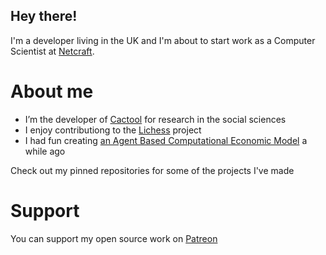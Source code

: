 ## Hey there!

I'm a developer living in the UK and I'm about to start work as a Computer Scientist at [Netcraft](https://www.netcraft.com/).

# About me
* I’m the developer of [Cactool](https://github.com/cactool/cactool) for research in the social sciences
* I enjoy contributiong to the [Lichess](https://github.com/lichess-org/lila) project
* I had fun creating [an Agent Based Computational Economic Model](https://github.com/dignissimus/ABM) a while ago

Check out my pinned repositories for some of the projects I've made

# Support
You can support my open source work on [Patreon](https://patreon.com/sam_ezeh)
